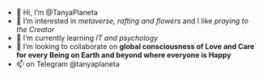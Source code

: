 - 👋 Hi, I’m @TanyaPlaneta
- 👀 I’m interested in *metaverse, rafting and flowers* and I like *praying to the Creator*
- 🌱 I’m currently learning *IT and psychology*
- 💞️ I’m looking to collaborate on **global consciousness of Love and Care for every Being on Earth and beyond where everyone is Happy**
- 📫 on Telegram @tanyaplaneta

<!---
TanyaPlaneta/TanyaPlaneta is a ✨ special ✨ repository because its `README.md` (this file) appears on your GitHub profile.
You can click the Preview link to take a look at your changes.
--->
